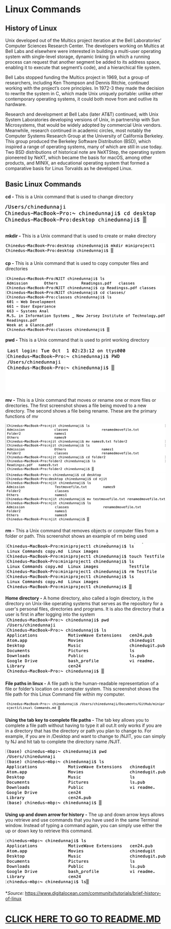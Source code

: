 # Linux Commands



## History of Linux
Unix developed out of the Multics project iteration at the Bell Laboratories’ Computer Sciences Research Center. The developers working on Multics at Bell Labs and elsewhere were interested in building a multi-user operating system with single-level storage, dynamic linking (in which a running process can request that another segment be added to its address space, enabling it to execute that segment’s code), and a hierarchical file system.

Bell Labs stopped funding the Multics project in 1969, but a group of researchers, including Ken Thompson and Dennis Ritchie, continued working with the project’s core principles. In 1972-3 they made the decision to rewrite the system in C, which made Unix uniquely portable: unlike other contemporary operating systems, it could both move from and outlive its hardware.

Research and development at Bell Labs (later AT&T) continued, with Unix System Laboratories developing versions of Unix, in partnership with Sun Microsystems, that would be widely adopted by commercial Unix vendors. Meanwhile, research continued in academic circles, most notably the Computer Systems Research Group at the University of California Berkeley. This group produced the Berkeley Software Distribution (BSD), which inspired a range of operating systems, many of which are still in use today. Two BSD distributions of historical note are NeXTStep, the operating system pioneered by NeXT, which became the basis for macOS, among other products, and MINIX, an educational operating system that formed a comparative basis for Linus Torvalds as he developed Linux.


## Basic Linux Commands

**cd -**
This is a Unix command that is used to change directory

![Screenshot of cd command](/Dependency/cd.png)

**mkdir -**
This is a Unix command that is used to create or make directory

![Screenshot of mkdir command](/Dependency/mkdir.png)

**cp -**
This is a Unix command that is used to copy computer files and directories

![Screenshot of cp command](/Dependency/cp.png)

**pwd -**
This is a Unix command that is used to print working directory

![Screenshot of pwd command](/Dependency/pwd.png)

**mv -**
This is a Unix command that moves or rename one or more files or directories. The first screenshot shows a file being moved to a new directory. The second shows a file being rename. These are the primary functions of mv

![Screenshot of mv command](/Dependency/mv.png)
![Screenshot of mv command](/Dependency/mv-rename.png)

**rm -**
This a Unix command that removes objects or computer files from a folder or path. This screenshot shows an example of rm being used

![Screenshot of rm command](/Dependency/rm.png)

**Home directory -**
A home directory, also called a login directory, is the directory on Unix-like operating systems that serves as the repository for a user's personal files, directories and programs. It is also the directory that a user is first in after logging into the system
![Screenshot of home directory ](/Dependency/homedirectory.png)

**File paths in linux -**
A file path is the human-readable representation of a file or folder’s location on a computer system. This screenshot shows the file path for this Linux Command file within my computer.

![Screenshot of file path ](/Dependency/filepath.png)

**Using the tab key to complete file paths -**
The tab key allows you to complete a file path without having to type it all out.It only works if you are in a directory that has the directory or path you plan to change to. For example, if you are in /Desktop and want to change to /NJIT, you can simply ty NJ and hit tab to complete the directory name /NJIT.

![Screenshot of tab key being used](/Dependency/tabkey.png)

**Using up and down arrow for history -**
The up and down arrow keys allows you retrieve and use commands that you have used in the same Terminal window. Instead of typing a command again, you can simply use either the up or down key to retrieve this command.

![Screenshot of arrows being used](/Dependency/arrows.png)


**Source:* https://www.digitalocean.com/community/tutorials/brief-history-of-linux

# [CLICK HERE TO GO TO README.MD](https://github.com/rutvik2611/miniproject1/blob/master/README.md)
